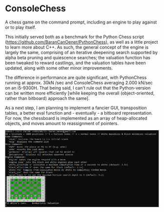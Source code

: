 # ConsoleChess
A chess game on the command prompt, including an engine to play against or to play itself.

This initially served both as a benchmark for the Python Chess script (https://github.com/BaranCanOener/PythonChess), as well as a little project to learn more about C++. As such, the general concept of the engine is largely the same, comprising of an iterative deepening search supported by alpha beta pruning and quiescence searches; the valuation function has been tweaked to reward castlings, and the valuation tables have been updated, along with some other minor improvements.

The difference in performance are quite significant, with PythonChess running at approx. 30kN /sec and ConsoleChess averaging 2.000 kN/sec on an i5-9300H. That being said, I can't rule out that the Python-version can be written more efficiently [while keeping the overall (object-oriented, rather than bitboard) approach the same].

As a next step, I am planning to implement a fancier GUI, transposition tables, a better eval function and - eventually - a bitboard representation. For now, the chessboard is implemented as an array of heap-allocated objects, and moves amount to reassignment of pointers.

![Console Chess](https://github.com/BaranCanOener/ConsoleChess/blob/master/ConsoleChess.PNG)
